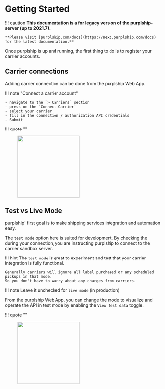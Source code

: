 # Getting Started

!!! caution
    **This documentation is a for legacy version of the purplship-server (up to 2021.7).**

    **Please visit [purplship.com/docs](https://next.purplship.com/docs) for the latest documentation.**

Once purplship is up and running, the first thing to do is to register your carrier accounts.

## Carrier connections

Adding carrier connection can be done from the purplship Web App.

!!! note "Connect a carrier account"

    - navigate to the `> Carriers` section
    - press on the `Connect Carrier`
    - select your carrier
    - fill in the connection / authorization API credentials
    - Submit

!!! quote ""
    <figure>
      <img src="/tutos/carrier-connection.gif" height="200" />
    </figure>

## Test vs Live Mode

purplship' first goal is to make shipping services integration and automation easy.

The `test mode` option here is suited for development. By checking the during your connection,
you are instructing purplship to connect to the carrier sandbox server.

!!! hint
    The `test mode` is great to experiment and test that your carrier integration is fully functional.

    Generally carriers will ignore all label purchased or any scheduled pickups in that mode.
    So you don't have to worry about any charges from carriers.

!!! note
    Leave it unchecked for `live mode` (in production)


From the purplship Web App, you can change the mode to visualize and operate the API in test mode
by enabling the `View test data` toggle.

!!! quote ""
    <figure>
      <img src="/tutos/view-test-data.gif" height="200" />
    </figure>
